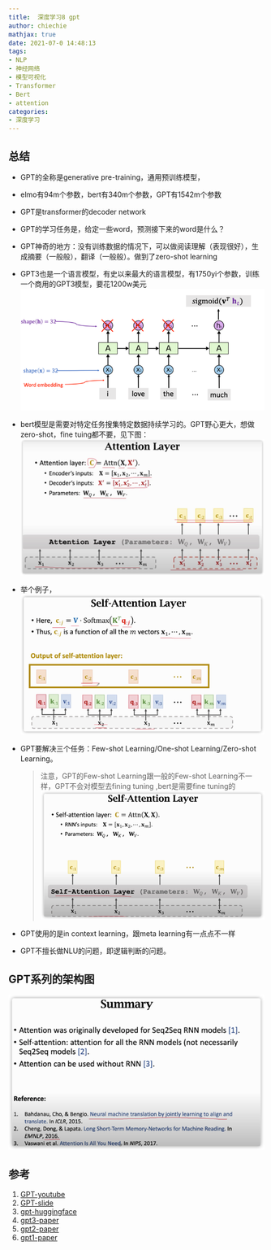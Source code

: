 ```yaml
---
title:  深度学习8 gpt
author: chiechie
mathjax: true
date: 2021-07-0 14:48:13
tags: 
- NLP
- 神经网络
- 模型可视化
- Transformer
- Bert
- attention
categories:
- 深度学习
---
```



## 总结

- GPT的全称是generative pre-training，通用预训练模型，
- elmo有94m个参数，bert有340m个参数，GPT有1542m个参数
- GPT是transformer的decoder network
- GPT的学习任务是，给定一些word，预测接下来的word是什么？
- GPT神奇的地方：没有训练数据的情况下，可以做阅读理解（表现很好），生成摘要（一般般），翻译（一般般）。做到了zero-shot learning
- GPT3也是一个语言模型，有史以来最大的语言模型，有1750yi个参数，训练一个商用的GPT3模型，要花1200w美元
![img.png](img.png)
- bert模型是需要对特定任务搜集特定数据持续学习的。GPT野心更大，想做zero-shot，fine tuing都不要，见下图：
  ![img_1.png](img_1.png)
- 举个例子，
![img_2.png](img_2.png)
- GPT要解决三个任务：Few-shot Learning/One-shot Learning/Zero-shot Learning。
    
    > 注意，GPT的Few-shot Learning跟一般的Few-shot Learning不一样，GPT不会对模型去fining tuning ,bert是需要fine tuning的
![img_3.png](img_3.png)
- GPT使用的是in context learning，跟meta learning有一点点不一样
- GPT不擅长做NLU的问题，即逻辑判断的问题。

## GPT系列的架构图

![img_4.png](img_4.png)

## 参考
1. [GPT-youtube](https://www.youtube.com/watch?v=DOG1L9lvsDY)
2. [GPT-slide](http://speech.ee.ntu.edu.tw/~tlkagk/courses/DLHLP20/GPT3%20(v6).pdf)
3. [gpt-huggingface](https://huggingface.co/openai-gpt)
4. [gpt3-paper](https://arxiv.org/pdf/2005.14165.pdf)
5. [gpt2-paper](https://d4mucfpksywv.cloudfront.net/better-language-models/language-models.pdf)
6. [gpt1-paper](https://www.cs.ubc.ca/~amuham01/LING530/papers/radford2018improving.pdf)